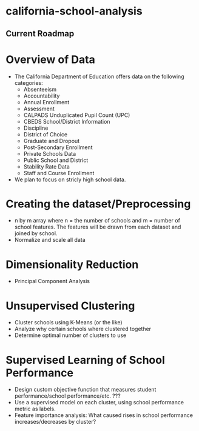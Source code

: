 # california-school-analysis

## Current Roadmap

# Overview of Data
  - The California Department of Education offers data on the following categories:
      * Absenteeism
      * Accountability
      * Annual Enrollment
      * Assessment
      * CALPADS Unduplicated Pupil Count (UPC)
      * CBEDS School/District Information
      * Discipline
      * District of Choice
      * Graduate and Dropout
      * Post-Secondary Enrollment
      * Private Schools Data
      * Public School and District
      * Stability Rate Data
      * Staff and Course Enrollment
  - We plan to focus on stricly high school data.

# Creating the dataset/Preprocessing
  - n by m array where n = the number of schools and m = number of school features. The features will be drawn from each dataset and joined by school.
  - Normalize and scale all data 

# Dimensionality Reduction
  - Principal Component Analysis

# Unsupervised Clustering
  - Cluster schools using K-Means (or the like)
  - Analyze why certain schools where clustered together
  - Determine optimal number of clusters to use 

# Supervised Learning of School Performance
  - Design custom objective function that measures student performance/school performance/etc. ???
  - Use a supervised model on each cluster, using school performance metric as labels.
  - Feature importance analysis: What caused rises in school performance increases/decreases by cluster?
